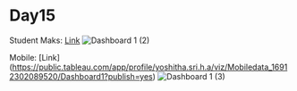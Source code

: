 # Day15
Student Maks: [Link](https://public.tableau.com/app/profile/yoshitha.sri.h.a/viz/Studentsmark/Dashboard1?publish=yes)
![Dashboard 1 (2)](https://github.com/yoshi5505/Day15/assets/90687797/84baf0ec-88d3-4f6c-b37c-0bb75351c099)


Mobile: [Link] (https://public.tableau.com/app/profile/yoshitha.sri.h.a/viz/Mobiledata_16912302089520/Dashboard1?publish=yes)
![Dashboard 1 (3)](https://github.com/yoshi5505/Day15/assets/90687797/fa206db9-bb88-455d-a501-c4235f84beac)
